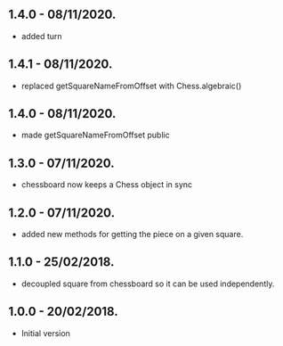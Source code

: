 ## 1.4.0  - 08/11/2020.

- added turn

## 1.4.1  - 08/11/2020.

- replaced getSquareNameFromOffset with Chess.algebraic()

## 1.4.0  - 08/11/2020.

- made getSquareNameFromOffset public

## 1.3.0  - 07/11/2020.

- chessboard now keeps a Chess object in sync


## 1.2.0  - 07/11/2020.

- added new methods for getting the piece on a given square.


## 1.1.0  - 25/02/2018.

- decoupled square from chessboard so it can be used independently.


## 1.0.0  - 20/02/2018.

- Initial version